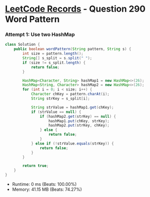 # [LeetCode Records](../../README.md) - Question 290 Word Pattern

### Attempt 1: Use two HashMap
```java
class Solution {
    public boolean wordPattern(String pattern, String s) {
        int size = pattern.length();
        String[] s_split = s.split(" ");
        if (size != s_split.length) {
            return false;
        }

        HashMap<Character, String> hashMap1 = new HashMap<>(26);
        HashMap<String, Character> hashMap2 = new HashMap<>(26);
        for (int i = 0; i < size; i++) {
            Character chKey = pattern.charAt(i);
            String strKey = s_split[i];

            String strValue = hashMap1.get(chKey);
            if (strValue == null) {
                if (hashMap2.get(strKey) == null) {
                    hashMap1.put(chKey, strKey);
                    hashMap2.put(strKey, chKey);
                } else {
                    return false;
                }
            } else if (!strValue.equals(strKey)) {
                return false;
            }
        }

        return true;
    }
}
```
- Runtime: 0 ms (Beats: 100.00%)
- Memory: 41.15 MB (Beats: 74.27%)

<br>
